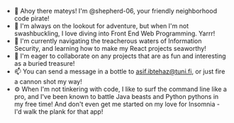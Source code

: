* 👋 Ahoy there mateys! I'm @shepherd-06, your friendly neighborhood code pirate!
* 👀 I'm always on the lookout for adventure, but when I'm not swashbuckling, I love diving into Front End Web Programming. Yarrr!
* 🌱 I'm currently navigating the treacherous waters of Information Security, and learning how to make my React projects seaworthy!
* 💞️ I'm eager to collaborate on any projects that are as fun and interesting as a buried treasure!
* 📫 You can send a message in a bottle to asif.ibtehaz@tuni.fi, or just fire a cannon shot my way!
* ⚙️ When I'm not tinkering with code, I like to surf the command line like a pro, and I've been known to battle Java beasts and Python pythons in my free time! And don't even get me started on my love for Insomnia - I'd walk the plank for that app!
